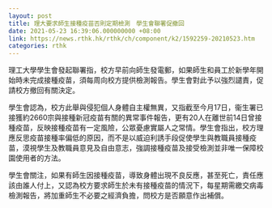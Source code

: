 ```yaml
---
layout: post
title: 理大要求師生接種疫苗否則定期檢測　學生會聯署促撤回
date: 2021-05-23 16:39:06.000000000 +08:00
link: https://news.rthk.hk/rthk/ch/component/k2/1592259-20210523.htm
categories: rthk
---
```


理工大學學生會發起聯署指，校方早前向師生發電郵，如果師生和員工於新學年開始時未完成接種疫苗，須每周向校方提供檢測報告。學生會對此予以強烈譴責，促請校方撤回有關決定。

學生會認為，校方此舉與侵犯個人身體自主權無異，又指截至今月17日，衞生署已接獲約2660宗與接種新冠疫苗有關的異常事件報告，更有20人在離世前14日曾接種疫苗，反映接種疫苗有一定風險，公眾憂慮實屬人之常情。學生會指出，校方理應反思疫苗接種率偏低的原因，而不是以威迫利誘手段促使學生與教職員接種疫苗，漠視學生及教職員意見及自由意志，強調接種疫苗及接受檢測並非唯一保障校園使用者的方法。

學生會關注，如果有師生因接種疫苗，導致身體出現不良反應，甚至死亡，責任應該由誰人付上，又認為校方要求師生於未有接種疫苗的情況下，每星期需繳交病毒檢測報告，將加重師生不必要之經濟負擔，問校方是否願意作出補償。

